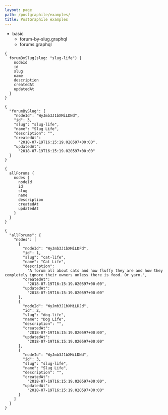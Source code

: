 ```yaml
---
layout: page
path: /postgraphile/examples/
title: PostGraphile examples
---
```


<ul><li>basic<ul><li>forum-by-slug.graphql</li>
<li>forums.graphql</li></ul></li></ul>
<div class='example-graphql' id='${id}'>
<div className='example-graphql-query'><pre><code>{
  forumBySlug(slug: "slug-life") {
    nodeId
    id
    slug
    name
    description
    createdAt
    updatedAt
  }
}
</code></pre></div>
<div className='example-graphql-result'><pre><code>{
  "forumBySlug": {
    "nodeId": "WyJmb3J1bXMiLDNd",
    "id": 3,
    "slug": "slug-life",
    "name": "Slug Life",
    "description": "",
    "createdAt":
      "2018-07-19T16:15:19.020597+00:00",
    "updatedAt":
      "2018-07-19T16:15:19.020597+00:00"
  }
}
</code></pre></div>
</div>
<div class='example-graphql' id='${id}'>
<div className='example-graphql-query'><pre><code>{
  allForums {
    nodes {
      nodeId
      id
      slug
      name
      description
      createdAt
      updatedAt
    }
  }
}
</code></pre></div>
<div className='example-graphql-result'><pre><code>{
  "allForums": {
    "nodes": [
      {
        "nodeId": "WyJmb3J1bXMiLDFd",
        "id": 1,
        "slug": "cat-life",
        "name": "Cat Life",
        "description":
          "A forum all about cats and how fluffy they are and how they completely ignore their owners unless there is food. Or yarn.",
        "createdAt":
          "2018-07-19T16:15:19.020597+00:00",
        "updatedAt":
          "2018-07-19T16:15:19.020597+00:00"
      },
      {
        "nodeId": "WyJmb3J1bXMiLDJd",
        "id": 2,
        "slug": "dog-life",
        "name": "Dog Life",
        "description": "",
        "createdAt":
          "2018-07-19T16:15:19.020597+00:00",
        "updatedAt":
          "2018-07-19T16:15:19.020597+00:00"
      },
      {
        "nodeId": "WyJmb3J1bXMiLDNd",
        "id": 3,
        "slug": "slug-life",
        "name": "Slug Life",
        "description": "",
        "createdAt":
          "2018-07-19T16:15:19.020597+00:00",
        "updatedAt":
          "2018-07-19T16:15:19.020597+00:00"
      }
    ]
  }
}
</code></pre></div>
</div>
